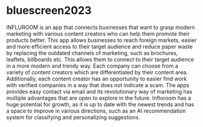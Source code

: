 # bluescreen2023
INFLUROOM is an app that connects businesses that want to grasp modern marketing with various content creators who can help them promote their products better. This app allows businesses to reach foreign markets, easier and more efficient access to their target audience and reduce paper waste by replacing the outdated channels of marketing, such as brochures, leaflets, billboards etc. This allows them to connect to their target audience in a more modern and trendy way. Each company can choose from a variety of content creators which are differentiated by their content area. Additionally, each content creator has an opportunity to easier find work with verified companies in a way that does not indicate a scam. The apps provides easy contact via email and its revolutionary way of marketing has multiple advantages that are open to explore in the future. 
Infloroom has a huge potential for growth, as it is up to date with the newest trends and has a space to improve in various directions, such as an AI recommendation system for classifying and personalizing suggestions.
